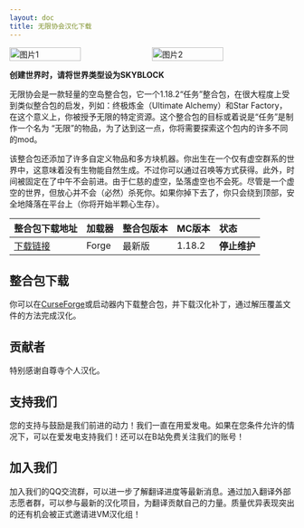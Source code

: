 ```yaml
---
layout: doc
title: 无限协会汉化下载
---
```


<div style="display: flex">
  <img src="https://media.forgecdn.net/attachments/474/471/infinity.png" style="width:50%" alt="图片1">
  <img src="https://media.forgecdn.net/attachments/474/469/bannernew.png" style="width:50%" alt="图片2">
</div>

**创建世界时，请将世界类型设为SKYBLOCK**

无限协会是一款轻量的空岛整合包，它一个1.18.2“任务”整合包，在很大程度上受到类似整合包的启发，列如：终极炼金（Ultimate Alchemy）和Star Factory，在这个意义上，你被授予无限的特定资源。这个整合包的目标或着说是“任务”是制作一个名为 “无限”的物品，为了达到这一点，你将需要探索这个包内的许多不同的mod。

该整合包还添加了许多自定义物品和多方块机器。你出生在一个仅有虚空群系的世界中，这意味着没有生物能自然生成。不过你可以通过召唤等方式获得。此外，时间被固定在了中午不会前进。由于仁慈的虚空，坠落虚空也不会死。尽管是一个虚空的世界，但放心并不会（必然）杀死你。如果你掉下去了，你只会绕到顶部，安全地降落在平台上（你将开始半颗心生存）。

<DownloadLinks :methods="[
  { id: 'baidu-drive', text: '下载汉化', icon: '/imgs/svg/baidu-drive.svg', link: 'https://pan.baidu.com/s/1OI533N2IMHssFsoGm5o0lg?pwd=x068#list/path=%2F%E8%87%AA%E5%B0%8A%E5%AF%BA%E6%B1%89%E5%8C%96%E5%85%A8%E9%9B%86%2F1.18.x%2FInfinity%20Foundation' },
  { id: 'bilibili', text: '专栏介绍', icon: '/imgs/svg/bilibili.svg', link: 'https://www.bilibili.com/read/cv18916475/' },
  { id: 'lazy', text: '懒汉下载', icon: '/imgs/logo/logo_64.png', link: '/lazy/' }
]" />

整合包下载地址|加载器|整合包版本|MC版本|状态
:-|:-|:-|:-|:-
[下载链接](https://www.curseforge.com/minecraft/modpacks/infinity-foundation/)|Forge|最新版|1.18.2|**停止维护**|

## 整合包下载

你可以在[CurseForge](https://www.curseforge.com/minecraft/modpacks/infinity-foundation/files/)或启动器内下载整合包，并下载汉化补丁，通过解压覆盖文件的方法完成汉化。

## 贡献者

特别感谢自尊寺个人汉化。

## 支持我们

您的支持与鼓励是我们前进的动力！我们一直在用爱发电。如果在您条件允许的情况下，可以在爱发电支持我们！还可以在B站免费关注我们的账号！

## 加入我们

加入我们的QQ交流群，可以进一步了解翻译进度等最新消息。通过加入翻译外部志愿者群，可以参与最新的汉化项目，为翻译贡献自己的力量。质量优异表现突出的还有机会被正式邀请进VM汉化组！
